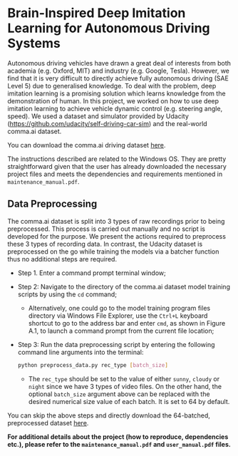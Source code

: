 # Brain-Inspired Deep Imitation Learning for Autonomous Driving Systems
Autonomous driving vehicles have drawn a great deal of interests from both academia (e.g. Oxford, MIT) and industry (e.g. Google, Tesla). However, we find that it is very difficult to directly achieve fully autonomous driving (SAE Level 5) due to generalised knowledge. To deal with the problem, deep imitation learning is a promising solution which learns knowledge from the demonstration of human. In this project, we worked on how to use deep imitation learning to achieve vehicle dynamic control (e.g. steering angle, speed). We used a dataset and simulator provided by Udacity (https://github.com/udacity/self-driving-car-sim) and the real-world comma.ai dataset. 
 
You can download the comma.ai driving dataset [here](https://archive.org/download/comma-dataset).

The instructions described are related to the Windows OS. They are pretty straightforward given that the user has already downloaded the necessary project files and meets the dependencies and requirements mentioned in `maintenance_manual.pdf`.

## Data Preprocessing
 The comma.ai dataset is split into 3 types of raw recordings prior
 to being preprocessed. This process is carried out manually and no script is developed for the
 purpose. We present the actions required to preprocess these 3 types of recording data. In contrast,
 the Udacity dataset is preprocessed on the go while training the models via a batcher function thus
 no additional steps are required.
 
 - Step 1. Enter a command prompt terminal window;
 
 - Step 2: Navigate to the directory of the comma.ai dataset model training scripts by using the `cd` command; 
    - Alternatively, one could go to the model training program files directory via Windows File Explorer, use the `Ctrl+L` keyboard shortcut to go to the address bar and enter `cmd`, as shown in Figure A.1, to launch a command prompt from the current file location;
      
 - Step 3: Run the data preprocessing script by entering the following command line arguments
into the terminal:

     ```bash
     python preprocess_data.py rec_type [batch_size]
     ```
   - The `rec_type` should be set to the value of either `sunny`, `cloudy` or `night` since we have 3 types of video files. On the other hand, the optional `batch_size` argument above can be replaced with the desired numerical size value of each batch. It is set to 64 by default.

You can skip the above steps and directly download the 64-batched, preprocessed dataset [here](https://archive.org/details/imitation_learning_files).

**For additional details about the project (how to reproduce, dependencies etc.), please refer to the `maintenance_manual.pdf` and `user_manual.pdf` files.**
